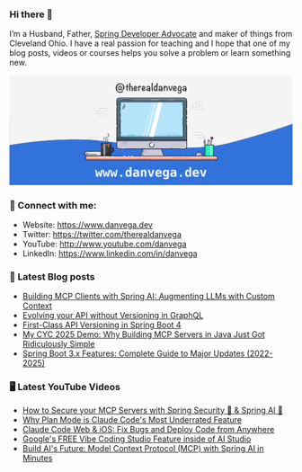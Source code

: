 ### Hi there 👋

I’m a Husband, Father, [Spring Developer Advocate](https://tanzu.vmware.com/developer/advocates/) and maker of things from Cleveland Ohio. I have a real passion for teaching and I hope that one of my blog posts, videos or courses helps you solve a problem or learn something new.

![Profile Header](./github_profile_header.png)

### 🤝 Connect with me:

- Website: https://www.danvega.dev
- Twitter: https://twitter.com/therealdanvega
- YouTube: http://www.youtube.com/danvega
- LinkedIn: https://www.linkedin.com/in/danvega

### 📝 Latest Blog posts

<!-- BLOG-POST-LIST:START -->
- [Building MCP Clients with Spring AI: Augmenting LLMs with Custom Context](https://www.danvega.devhttps://www.danvega.dev/blog/2025/10/28/spring-ai-mcp-client)
- [Evolving your API without Versioning in GraphQL](https://www.danvega.devhttps://www.danvega.dev/blog/2025/09/30/api-versioning-with-graphql)
- [First-Class API Versioning in Spring Boot 4](https://www.danvega.devhttps://www.danvega.dev/blog/2025/09/25/spring-boot-4-api-versioning)
- [My CYC 2025 Demo: Why Building MCP Servers in Java Just Got Ridiculously Simple](https://www.danvega.devhttps://www.danvega.dev/blog/2025/09/24/cyc-mcp-server-spring-ai)
- [Spring Boot 3.x Features: Complete Guide to Major Updates (2022-2025)](https://www.danvega.devhttps://www.danvega.dev/blog/2025/09/17/spring-boot-3-features)<!-- BLOG-POST-LIST:END -->

### 🖥 Latest YouTube Videos

<!-- YOUTUBE:START -->
- [How to Secure your MCP Servers with Spring Security 🔐 &amp; Spring AI 🤖](https://www.youtube.com/watch?v=Xiw4bMD3SOg)
- [Why Plan Mode is Claude Code&#39;s Most Underrated Feature](https://www.youtube.com/watch?v=QlWyrYuEC84)
- [Claude Code Web &amp; iOS: Fix Bugs and Deploy Code from Anywhere](https://www.youtube.com/watch?v=piu3UK20lI8)
- [Google&#39;s FREE Vibe Coding Studio Feature inside of AI Studio](https://www.youtube.com/watch?v=11L34s72s6U)
- [Build AI&#39;s Future: Model Context Protocol &lpar;MCP&rpar; with Spring AI in Minutes](https://www.youtube.com/watch?v=MarSC2dFA9g)
<!-- YOUTUBE:END -->
